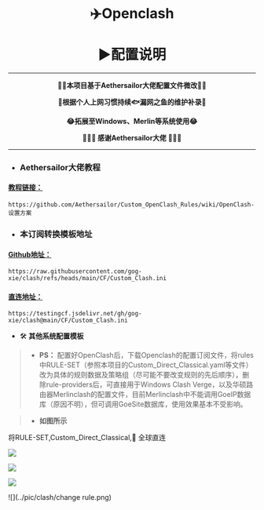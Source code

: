 <h1 align="center"> ✈️Openclash<br>⠀<br>▶️配置说明</h1>

---

<p align="center"><b>🚴‍♀️本项目基于Aethersailor大佬配置文件微改🚴‍♀️</b></p>
<p align="center"><b>🎨根据个人上网习惯持续🐟漏网之鱼的维护补录🎨</b></p>
<p align="center"><b>😂拓展至Windows、Merlin等系统使用😂</b></p>
<p align="center"><b>🙏🙏🙏 感谢Aethersailor大佬 🙏🙏🙏</b></p>

---

- ### Aethersailor大佬教程
#### [教程链接：](https://github.com/Aethersailor/Custom_OpenClash_Rules/wiki/OpenClash-设置方案)
```
https://github.com/Aethersailor/Custom_OpenClash_Rules/wiki/OpenClash-设置方案
```

- ### 本订阅转换模板地址
#### [Github地址：](https://raw.githubusercontent.com/gog-xie/clash/refs/heads/main/CF/Custom_Clash.ini)

```
https://raw.githubusercontent.com/gog-xie/clash/refs/heads/main/CF/Custom_Clash.ini
```

#### [直连地址：](https://testingcf.jsdelivr.net/gh/gog-xie/clash@main/CF/Custom_Clash.ini)

```
https://testingcf.jsdelivr.net/gh/gog-xie/clash@main/CF/Custom_Clash.ini
```

- 🛠️ **其他系统配置模板**
> * **PS：** 配置好OpenClash后，下载Openclash的配置订阅文件，将rules中RULE-SET（参照本项目的Custom_Direct_Classical.yaml等文件）改为具体的规则数据及策略组（尽可能不要改变规则的先后顺序），删除rule-providers后，可直接用于Windows Clash Verge，以及华硕路由器Merlinclash的配置文件，目前Merlinclash中不能调用GoeIP数据库（原因不明），但可调用GoeSite数据库，使用效果基本不受影响。

> * **如图所示**

将RULE-SET,Custom_Direct_Classical,🎯 全球直连

![](../pic/clash/RULE-SET.png)

![](../pic/clash/rule-providers.png)

![](../pic/clash/替换规则数据.png)

![](../pic/clash/change rule.png)
